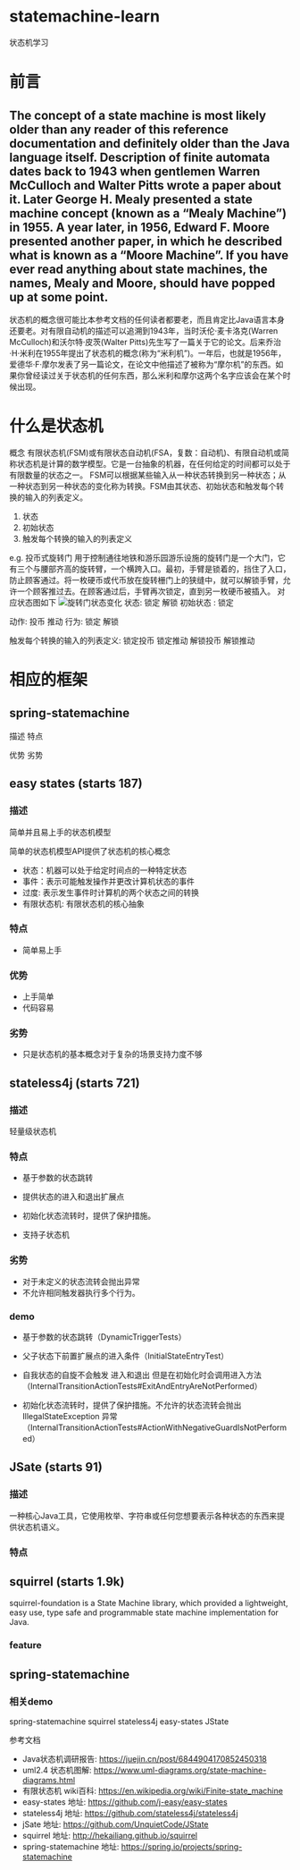 # statemachine-learn
状态机学习
# 前言

The concept of a state machine is most likely older than any reader of this reference documentation and definitely older than the Java language itself.
Description of finite automata dates back to 1943 when gentlemen Warren McCulloch and Walter Pitts wrote a paper about it. Later George H. Mealy presented a state machine concept (known as a “Mealy Machine”) in 1955.
A year later, in 1956, Edward F. Moore presented another paper, in which he described what is known as a “Moore Machine”. If you have ever read anything about state machines, the names, Mealy and Moore, should have popped up at some point.
----
状态机的概念很可能比本参考文档的任何读者都要老，而且肯定比Java语言本身还要老。对有限自动机的描述可以追溯到1943年，当时沃伦·麦卡洛克(Warren McCulloch)和沃尔特·皮茨(Walter Pitts)先生写了一篇关于它的论文。后来乔治·H·米利在1955年提出了状态机的概念(称为“米利机”)。一年后，也就是1956年，爱德华·F·摩尔发表了另一篇论文，在论文中他描述了被称为“摩尔机”的东西。如果你曾经读过关于状态机的任何东西，那么米利和摩尔这两个名字应该会在某个时候出现。

# 什么是状态机
概念
有限状态机(FSM)或有限状态自动机(FSA，复数：自动机)、有限自动机或简称状态机是计算的数学模型。它是一台抽象的机器，在任何给定的时间都可以处于有限数量的状态之一。
FSM可以根据某些输入从一种状态转换到另一种状态；从一种状态到另一种状态的变化称为转换。FSM由其状态、初始状态和触发每个转换的输入的列表定义。
1. 状态
2. 初始状态
3. 触发每个转换的输入的列表定义

e.g.  投币式旋转门
用于控制通往地铁和游乐园游乐设施的旋转门是一个大门，它有三个与腰部齐高的旋转臂，一个横跨入口。最初，手臂是锁着的，挡住了入口，防止顾客通过。将一枚硬币或代币放在旋转栅门上的狭缝中，就可以解锁手臂，允许一个顾客推过去。在顾客通过后，手臂再次锁定，直到另一枚硬币被插入。
对应状态图如下
![旋转门状态变化](https://upload.wikimedia.org/wikipedia/commons/thumb/9/9e/Turnstile_state_machine_colored.svg/660px-Turnstile_state_machine_colored.svg.png)
状态:  锁定 解锁
初始状态 : 锁定

动作: 投币 推动
行为: 锁定 解锁

触发每个转换的输入的列表定义:  锁定投币  锁定推动 解锁投币 解锁推动






# 相应的框架
## spring-statemachine
描述
特点

优势
劣势

## easy states  (starts 187)
### 描述

简单并且易上手的状态机模型

简单的状态机模型API提供了状态机的核心概念

- 状态：机器可以处于给定时间点的一种特定状态
- 事件：表示可能触发操作并更改计算机状态的事件
- 过度: 表示发生事件时计算机的两个状态之间的转换
- 有限状态机: 有限状态机的核心抽象

### 特点

- 简单易上手

### 优势
- 上手简单
- 代码容易

### 劣势

- 只是状态机的基本概念对于复杂的场景支持力度不够

## stateless4j (starts 721)
### 描述
轻量级状态机


### 特点
- 基于参数的状态跳转

- 提供状态的进入和退出扩展点

- 初始化状态流转时，提供了保护措施。

- 支持子状态机

  

### 劣势

- 对于未定义的状态流转会抛出异常
- 不允许相同触发器执行多个行为。



### demo

- 基于参数的状态跳转（DynamicTriggerTests）

- 父子状态下前置扩展点的进入条件（InitialStateEntryTest）

- 自我状态的自旋不会触发 进入和退出 但是在初始化时会调用进入方法 （InternalTransitionActionTests#ExitAndEntryAreNotPerformed）

- 初始化状态流转时，提供了保护措施。不允许的状态流转会抛出 IllegalStateException 异常 （InternalTransitionActionTests#ActionWithNegativeGuardIsNotPerformed）

  


## JSate (starts 91)

### 描述
一种核心Java工具，它使用枚举、字符串或任何您想要表示各种状态的东西来提供状态机语义。

### 特点




## squirrel (starts 1.9k)
squirrel-foundation is a State Machine library, which provided a lightweight, easy use, type safe and programmable state machine implementation for Java.
### feature


## spring-statemachine











### 相关demo
spring-statemachine
squirrel
stateless4j
easy-states
JState




参考文档
- Java状态机调研报告: https://juejin.cn/post/6844904170852450318
- uml2.4 状态机图解: https://www.uml-diagrams.org/state-machine-diagrams.html
- 有限状态机 wiki百科:  https://en.wikipedia.org/wiki/Finite-state_machine
- easy-states 地址: https://github.com/j-easy/easy-states
- stateless4j 地址: https://github.com/stateless4j/stateless4j
- jSate 地址: https://github.com/UnquietCode/JState
- squirrel 地址: http://hekailiang.github.io/squirrel
- spring-statemachine 地址: https://spring.io/projects/spring-statemachine


